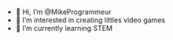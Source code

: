 - 👋 Hi, I’m @MikeProgrammeur
- 👀 I’m interested in creating littles video games
- 🌱 I’m currently learning STEM

<!---
MikeProgrammeur/MikeProgrammeur is a ✨ special ✨ repository because its `README.md` (this file) appears on your GitHub profile.
You can click the Preview link to take a look at your changes.
--->
